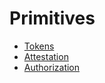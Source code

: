 # Primitives

- [Tokens](./primitives/tokens.md)
- [Attestation](./primitives/attestation.md)
- [Authorization](./primitives/authorization.md)